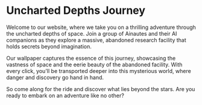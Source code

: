 <!--font:Poppins-->

# Uncharted Depths Journey

Welcome to our website, where we take you on a thrilling adventure through the uncharted depths of space. Join a group of Ainautes and their AI companions as they explore a massive, abandoned research facility that holds secrets beyond imagination.

Our wallpaper captures the essence of this journey, showcasing the vastness of space and the eerie beauty of the abandoned facility. With every click, you'll be transported deeper into this mysterious world, where danger and discovery go hand in hand.

So come along for the ride and discover what lies beyond the stars. Are you ready to embark on an adventure like no other?

<!--

Write me markdown content of website with wallpaper:

"A group of Ainautes and their AI companions exploring a massive, abandoned research facility in the depths of space."

The header of the page should not be copy of the text but rather a real content of the website which is using this wallpaper.


---


# "The Uncharted Depths: A Journey into the Unknown"

Welcome to our website, where we take you on a thrilling adventure through the uncharted depths of space. Join a group of Ainautes and their AI companions as they explore a massive, abandoned research facility that holds secrets beyond imagination.

Our wallpaper captures the essence of this journey, showcasing the vastness of space and the eerie beauty of the abandoned facility. With every click, you'll be transported deeper into this mysterious world, where danger and discovery go hand in hand.

So come along for the ride and discover what lies beyond the stars. Are you ready to embark on an adventure like no other?


---


Write me a Google font which is best fitting for the website.

Pick from the list:
- Lobster
- Great Vibes
- Barlow Condensed
- Poppins
- Cabin
- Open Sans
- Futura
- Lato
- Creepster
- Roboto
- Cinzel Decorative
- Exo 2
- Inter
- Dancing Script
- Orbitron
- Cormorant Garamond
- IBM Plex Sans
- Playfair Display
- Cinzel
- Alegreya
- Montserrat
- Raleway


Write just the font name nothing else.


---


Poppins

-->
